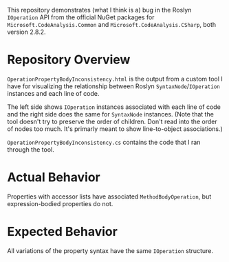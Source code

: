 This repository demonstrates (what I think is a) bug in the Roslyn `IOperation` API from the official NuGet packages for `Microsoft.CodeAnalysis.Common` and `Microsoft.CodeAnalysis.CSharp`, both version 2.8.2.

# Repository Overview

`OperationPropertyBodyInconsistency.html` is the output from a custom tool I have for visualizing the relationship between Roslyn `SyntaxNode`/`IOperation` instances and each line of code.

The left side shows `IOperation` instances associated with each line of code and the right side does the same for `SyntaxNode` instances. (Note that the tool doesn't try to preserve the order of children. Don't read into the order of nodes too much. It's primarly meant to show line-to-object associations.)

`OperationPropertyBodyInconsistency.cs` contains the code that I ran through the tool.

# Actual Behavior

Properties with accessor lists have associated `MethodBodyOperation`, but expression-bodied properties do not.

# Expected Behavior

All variations of the property syntax have the same `IOperation` structure.
